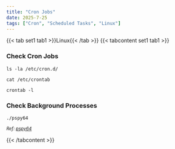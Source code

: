 ```yaml
---
title: "Cron Jobs"
date: 2025-7-25
tags: ["Cron", "Scheduled Tasks", "Linux"]
---
```


{{< tab set1 tab1 >}}Linux{{< /tab >}}
{{< tabcontent set1 tab1 >}}

### Check Cron Jobs

```console
ls -la /etc/cron.d/
```

```console
cat /etc/crontab
```

```console
crontab -l
```

### Check Background Processes

```console
./pspy64
```

<small>*Ref: [pspy64](https://github.com/DominicBreuker/pspy)*</small>

{{< /tabcontent >}}
